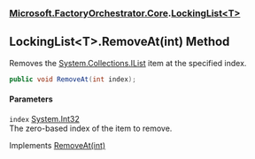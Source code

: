 ### [Microsoft.FactoryOrchestrator.Core](Microsoft_FactoryOrchestrator_Core.md 'Microsoft.FactoryOrchestrator.Core').[LockingList&lt;T&gt;](LockingList_T_.md 'Microsoft.FactoryOrchestrator.Core.LockingList&lt;T&gt;')
## LockingList&lt;T&gt;.RemoveAt(int) Method
Removes the [System.Collections.IList](https://docs.microsoft.com/en-us/dotnet/api/System.Collections.IList 'System.Collections.IList') item at the specified index.  
```csharp
public void RemoveAt(int index);
```
#### Parameters
<a name='Microsoft_FactoryOrchestrator_Core_LockingList_T__RemoveAt(int)_index'></a>
`index` [System.Int32](https://docs.microsoft.com/en-us/dotnet/api/System.Int32 'System.Int32')  
The zero-based index of the item to remove.
  

Implements [RemoveAt(int)](https://docs.microsoft.com/en-us/dotnet/api/System.Collections.Generic.IList-1.RemoveAt#System_Collections_Generic_IList_1_RemoveAt_System_Int32_ 'System.Collections.Generic.IList`1.RemoveAt(System.Int32)')  
